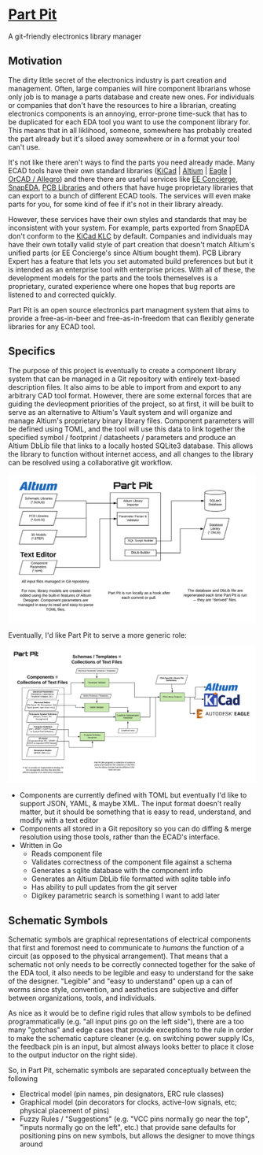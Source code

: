 # [Part Pit](https://github.com/swedishhat/part-pit)
A git-friendly electronics library manager

## Motivation
The dirty little secret of the electronics industry is part creation and management. Often, large companies will hire component librarians whose only job is to manage a parts database and create new ones. For individuals or companies that don't have the resources to hire a librarian, creating electronics components is an annoying, error-prone time-suck that has to be duplicated for each EDA tool you want to use the component library for. This means that in all liklihood, someone, somewhere has probably created the part already but it's siloed away somewhere or in a format your tool can't use.

It's not like there aren't ways to find the parts you need already made. Many ECAD tools have their own standard libraries ([KiCad](https://kicad.github.io/) | [Altium](https://designcontent.live.altium.com/) | [Eagle](http://eagle.autodesk.com/eagle/libraries) | [OrCAD / Allegro](https://www.orcad.com/resources/orcad-downloads)) and there there are useful services like [EE Concierge](https://eeconcierge.com/), [SnapEDA](https://www.snapeda.com), [PCB Libraries](https://www.pcblibraries.com/) and others that have huge proprietary libraries that can export to a bunch of different ECAD tools. The services will even make parts for you, for some kind of fee if it's not in their library already. 

However, these services have their own styles and standards that may be inconsistent with your system. For example, parts exported from SnapEDA don't conform to the [KiCad KLC](http://kicad-pcb.org/libraries/klc/) by default. Companies and individuals may have their own totally valid style of part creation that doesn't match Altium's unified parts (or EE Concierge's since Altium bought them). PCB Library Expert has a feature that lets you set automated build preferences but but it is intended as an enterprise tool with enterprise prices. With all of these, the development models for the parts and the tools themeselves is a proprietary, curated experience where one hopes that bug reports are listened to and corrected quickly.

Part Pit is an open source electronics part managment system that aims to provide a free-as-in-beer and free-as-in-freedom that can flexibly generate libraries for any ECAD tool.

## Specifics
The purpose of this project is eventually to create a component library system that can be managed in a Git repository with entirely text-based description files. It also aims to be able to import from and export to any arbitrary CAD tool format. However, there are some external forces that are guiding the devleopment priorities of the project, so at first, it will be built to serve as an alternative to Altium's Vault system and will organize and manage Altium's proprietary binary library files. Component parameters will be defined using TOML, and the tool will use this data to link together the specified symbol / footprint / datasheets / parameters and produce an Altium DbLib file that links to a locally hosted SQLite3 database. This allows the library to function without internet access, and all changes to the library can be resolved using a collaborative git workflow.

![Phase 1](assets/pp-phase-1.png?raw=true)

Eventually, I'd like Part Pit to serve a more generic role:

![Ideal](assets/pp-ideal.png?raw=true)


* Components are currently defined with TOML but eventually I'd like to support JSON, YAML, & maybe XML. The input format doesn't really matter, but it should be something that is easy to read, understand, and modify with a text editor
* Components all stored in a Git repository so you can do diffing & merge resolution using those tools, rather than the ECAD's interface. 
* Written in Go
  * Reads component file
  * Validates correctness of the component file against a schema
  * Generates a sqlite database with the component info
  * Generates an Altium DbLib file formatted with sqlite table info
  * Has ability to pull updates from the git server
  * Digikey parametric search is something I want to add later

## Schematic Symbols
Schematic symbols are graphical representations of electrical components that first and foremost need to communicate to _humans_ the function of a circuit (as opposed to the physical arrangement). That means that a schematic not only needs to be correctly connected together for the sake of the EDA tool, it also needs to be legible and easy to understand for the sake of the designer. "Legible" and "easy to understand" open up a can of worms since style, convention, and aesthetics are subjective and differ between organizations, tools, and individuals. 

As nice as it would be to define rigid rules that allow symbols to be defined programmatically (e.g. "all input pins go on the left side"), there are a too many "gotchas" and edge cases that provide exceptions to the rule in order to make the schematic capture cleaner (e.g. on switching power supply ICs, the feedback pin is an input, but almost always looks better to place it close to the output inductor on the right side).

So, in Part Pit, schematic symbols are separated conceptually between the following 
* Electrical model (pin names, pin designators, ERC rule classes)
* Graphical model (pin decorators for clocks, active-low signals, etc; physical placement of pins)
* Fuzzy Rules / "Suggestions" (e.g. "VCC pins normally go near the top", "inputs normally go on the left", etc.) that provide sane defaults for positioning pins on new symbols, but allows the designer to move things around 
